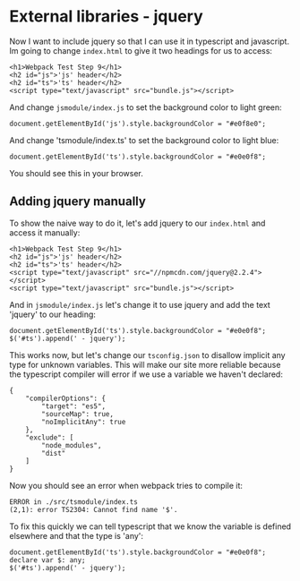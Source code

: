 # External libraries - jquery

Now I want to include jquery so that I can use it in typescript and javascript.
Im going to change `index.html` to give it two headings for us to access:

    <h1>Webpack Test Step 9</h1>
    <h2 id="js">'js' header</h2>
    <h2 id="ts">'ts' header</h2>
    <script type="text/javascript" src="bundle.js"></script>

And change `jsmodule/index.js` to set the background color to light green:

    document.getElementById('js').style.backgroundColor = "#e0f8e0";
 
And change 'tsmodule/index.ts' to set the background color to light blue:

    document.getElementById('ts').style.backgroundColor = "#e0e0f8";

You should see this in your browser.

## Adding jquery manually

To show the naive way to do it, let's add jquery to our `index.html` and
access it manually:

    <h1>Webpack Test Step 9</h1>
    <h2 id="js">'js' header</h2>
    <h2 id="ts">'ts' header</h2>
    <script type="text/javascript" src="//npmcdn.com/jquery@2.2.4"></script>
    <script type="text/javascript" src="bundle.js"></script>

And in `jsmodule/index.js` let's change it to use jquery and add the text
'jquery' to our heading:

    document.getElementById('ts').style.backgroundColor = "#e0e0f8";
    $('#ts').append(' - jquery');

This works now, but let's change our `tsconfig.json` to disallow implicit
any type for unknown variables.  This will make our site more reliable because
the typescript compiler will error if we use a variable we haven't declared:

    {
        "compilerOptions": {
            "target": "es5",
            "sourceMap": true,
            "noImplicitAny": true
        },
        "exclude": [
            "node_modules",
            "dist"
        ]
    }

Now you should see an error when webpack tries to compile it:

    ERROR in ./src/tsmodule/index.ts
    (2,1): error TS2304: Cannot find name '$'.

To fix this quickly we can tell typescript that we know the variable is
defined elsewhere and that the type is 'any':

    document.getElementById('ts').style.backgroundColor = "#e0e0f8";
    declare var $: any;
    $('#ts').append(' - jquery');
